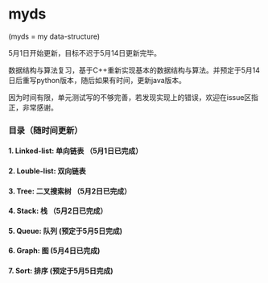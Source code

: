 # myds

(myds = my data-structure)

5月1日开始更新，目标不迟于5月14日更新完毕。

数据结构与算法复习，基于C++重新实现基本的数据结构与算法。并预定于5月14日后重写python版本，随后如果有时间，更新java版本。

因为时间有限，单元测试写的不够完善，若发现实现上的错误，欢迎在issue区指正，非常感谢。

### 目录（随时间更新）
#### 1. Linked-list: 单向链表 （5月1日已完成）
#### 2. Louble-list: 双向链表 
#### 3. Tree: 二叉搜索树 （5月2日已完成）
#### 4. Stack: 栈 （5月2日已完成）
#### 5. Queue: 队列 (预定于5月5日完成)
#### 6. Graph: 图 (5月4日已完成)
#### 7. Sort: 排序 (预定于5月5日完成)
